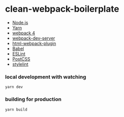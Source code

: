 # clean-webpack-boilerplate

* [Node.js](https://github.com/nodejs/node)
* [Yarn](https://github.com/yarnpkg)
* [webpack 4](https://github.com/webpack/webpack)
* [webpack-dev-server](https://github.com/webpack/webpack-dev-server)
* [html-webpack-plugin](https://github.com/jantimon/html-webpack-plugin)
* [Babel](https://github.com/babel/babel)
* [ESLint](https://github.com/eslint/eslint)
* [PostCSS](https://github.com/postcss/postcss)
* [stylelint](https://github.com/stylelint/stylelint)

### local development with watching

```
yarn dev
```

### building for production

```
yarn build
```
